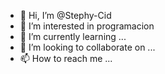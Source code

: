 - 👋 Hi, I’m @Stephy-Cid
- 👀 I’m interested in programacion
- 🌱 I’m currently learning ...
- 💞️ I’m looking to collaborate on ...
- 📫 How to reach me ...

<!---
Stephy-Cid/Stephy-Cid is a ✨ special ✨ repository because its `README.md` (this file) appears on your GitHub profile.
You can click the Preview link to take a look at your changes.
--->

